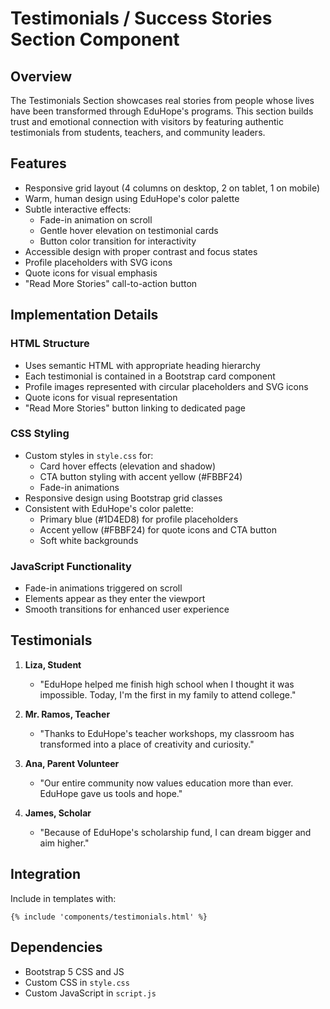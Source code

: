 # Testimonials / Success Stories Section Component

## Overview
The Testimonials Section showcases real stories from people whose lives have been transformed through EduHope's programs. This section builds trust and emotional connection with visitors by featuring authentic testimonials from students, teachers, and community leaders.

## Features
- Responsive grid layout (4 columns on desktop, 2 on tablet, 1 on mobile)
- Warm, human design using EduHope's color palette
- Subtle interactive effects:
  - Fade-in animation on scroll
  - Gentle hover elevation on testimonial cards
  - Button color transition for interactivity
- Accessible design with proper contrast and focus states
- Profile placeholders with SVG icons
- Quote icons for visual emphasis
- "Read More Stories" call-to-action button

## Implementation Details

### HTML Structure
- Uses semantic HTML with appropriate heading hierarchy
- Each testimonial is contained in a Bootstrap card component
- Profile images represented with circular placeholders and SVG icons
- Quote icons for visual representation
- "Read More Stories" button linking to dedicated page

### CSS Styling
- Custom styles in `style.css` for:
  - Card hover effects (elevation and shadow)
  - CTA button styling with accent yellow (#FBBF24)
  - Fade-in animations
- Responsive design using Bootstrap grid classes
- Consistent with EduHope's color palette:
  - Primary blue (#1D4ED8) for profile placeholders
  - Accent yellow (#FBBF24) for quote icons and CTA button
  - Soft white backgrounds

### JavaScript Functionality
- Fade-in animations triggered on scroll
- Elements appear as they enter the viewport
- Smooth transitions for enhanced user experience

## Testimonials
1. **Liza, Student**
   - "EduHope helped me finish high school when I thought it was impossible. Today, I'm the first in my family to attend college."

2. **Mr. Ramos, Teacher**
   - "Thanks to EduHope's teacher workshops, my classroom has transformed into a place of creativity and curiosity."

3. **Ana, Parent Volunteer**
   - "Our entire community now values education more than ever. EduHope gave us tools and hope."

4. **James, Scholar**
   - "Because of EduHope's scholarship fund, I can dream bigger and aim higher."

## Integration
Include in templates with:
```django
{% include 'components/testimonials.html' %}
```

## Dependencies
- Bootstrap 5 CSS and JS
- Custom CSS in `style.css`
- Custom JavaScript in `script.js`